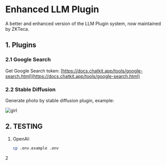 # Enhanced LLM Plugin 

A better and enhanced version of the LLM Plugin system, now maintained by ZKTeca.

## 1. Plugins

### 2.1 Google Search

Get Google Search token: [https://docs.chatkit.app/tools/google-search.html](https://docs.chatkit.app/tools/google-search.html)

### 2.2 Stable Diffusion

Generate photo by stable diffusion plugin, example:

![girl](./plugins/stablediffusion/test1.jpg)

## 2. TESTING

1. OpenAI:
   ```bash
   cp .env.example .env
   ```

2